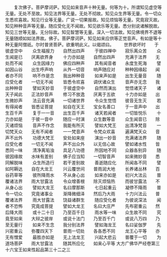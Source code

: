 <!-- { "loadSidebar": true } -->
　　复次佛子。菩萨摩诃萨。知见如来音声十种无量。何等为十。所谓知见虚空等无量。无处不至故。知见法界等无量。无处不彻故。知见众生界等无量。令一切众生悉欢喜故。知见行业等无量。广说一切果报故。知见烦恼等无量。究竟寂灭故。知见种种音声等无量。随应受化无不闻故。知见欲乐等无量。悉分别说诸解脱故。知见三世等无量。无分际故。知见智慧等无量。深入一切法故。知见佛境界不退等无量随顺如如法界故。佛子。菩萨摩诃萨。知见如来应供等正觉音声。有如是等十种无量阿僧祇。尔时普贤菩萨。欲重明此义。以偈颂曰。
　　世界欲坏时　　于彼虚空中
　　众生福报力　　自然出四声
　　于彼四禅中　　寂乐离众苦
　　众生闻是已　　厌离欲界身
　　十力亦如是　　自然出四声
　　充满于法界　　无处而不闻
　　众生因缘力　　佛应四种声
　　其有闻音者　　永度生死海
　　譬如因山谷　　出生呼声响
　　从外一切音　　响声随应对
　　种种因缘起　　闻者亦不同
　　响不作是念　　我出种种音
　　如来声如是　　出生无量音
　　随应受化者　　一切无不闻
　　皆悉令欢喜　　调伏诸众生
　　音声亦无念　　我出种种音
　　譬如天妙音　　于彼虚空中
　　自然而演出　　觉悟诸天子
　　诸天子闻此　　正法妙音声
　　修习不放逸　　厌离于五欲
　　十力亦如是　　出生微妙声
　　法云音充满　　一切诸世界
　　令众生觉悟　　彼音无生灭
　　若有得闻者　　皆悉证菩提
　　如自在天王　　宝女名善口
　　于一音声中　　出生百千声
　　复于一一音　　出生百千声
　　诸天若闻者　　一切皆悦乐
　　十力亦如是　　于彼一音中
　　随应一时演　　众生数等音
　　众生闻音已　　除灭诸烦恼
　　音声不作念　　我能有所灭
　　譬如大梵王　　出清净梵音
　　一切梵天众　　无有不闻者
　　一一梵音声　　令梵众欢喜
　　遍满梵天众　　音声不出外
　　功德大梵王　　安处如来座
　　演出一妙音　　充满诸法界
　　随应受化者　　一切无不闻
　　声不出众外　　以无信心故
　　譬如诸水性　　皆悉同一味
　　清净离垢浊　　具足八功德
　　所因地不同　　众器各别异
　　随彼因缘故　　水味有差别
　　佛子应当知　　一切智音声
　　如来微妙音　　悉同解脱味
　　众生所造行　　若干差别故
　　善逝随应化　　所闻各不同
　　譬如阿耨达　　自在大龙王
　　兴云覆世间　　普雨润大地
　　长养诸丛林　　百谷药草等
　　彼所降雨水　　不从身心出
　　如来亦如是　　初兴大法云
　　普覆诸法界　　雨大甘露法
　　令众增善根　　除灭烦恼热
　　而彼甘露法　　不从身心出
　　譬如大龙王　　名曰摩那斯
　　七日起重云　　凝停不降雨
　　普令一切众　　究竟诸事业
　　渐降微细泽　　然后乃大雨
　　十力兴法云　　普覆诸法界
　　雨大甘露法　　饶益诸群生
　　随应受化者　　为彼说深法
　　闻者不恐怖　　究竟成菩提
　　譬如大龙王　　名曰大庄严
　　先布密重云　　然后降大雨
　　或十二十日　　乃至百千日
　　雨水等一味　　众生故不同
　　究竟至如来　　大辩之彼岸
　　或说十法门　　乃至百千门
　　或说八万四　　乃至无量行
　　如来不生念　　我分别法界
　　譬如海龙王　　名曰娑伽罗
　　先兴密重云　　弥覆四天下
　　普雨一切处　　各各悉不同
　　龙王心平等　　亦无有憎爱
　　最胜亦如是　　无上法龙王
　　兴起大悲云　　普覆于一切
　　为道场菩萨　　雨大甘露法
　　随其所应化　　如来心平等
大方广佛华严经卷第三十六宝王如来性起品第三十二之三
